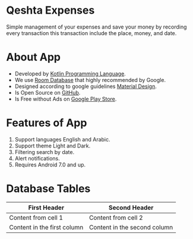 # Qeshta Expenses
Simple management of your expenses and save your money by recording every transaction this transaction include the place, money, and date.

About App
===
- Developed by [Kotlin Programming Language](https://kotlinlang.org/).
- We use [Room Database](https://developer.android.com/training/data-storage/room) that highly recommended by Google.
- Designed according to google guidelines [Material Design](https://material.io/design).
- Is Open Source on [GitHub](https://github.com/iamqeshta/Qeshta-Expenses-App).
- Is Free without Ads on [Google Play Store](https://play.google.com/store/apps/dev?id=5847015618369379078).


Features of App
===
1. Support languages English and Arabic.
2. Support theme Light and Dark.
3. Filtering search by date.
4. Alert notifications.
5. Requires Android 7.0 and up.

# Database Tables
First Header | Second Header
------------ | -------------
Content from cell 1 | Content from cell 2
Content in the first column | Content in the second column
